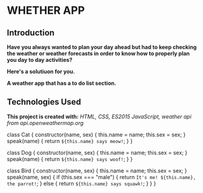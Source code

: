 # WHETHER APP

## Introduction
**Have you always wanted to plan your day ahead but had to keep checking the weather or weather forecasts in order to know how to properly plan you day to day activities?**

**Here's a solutiuon for you.**

**A weather app that has a to do list section.**

## Technologies Used
**This project is created with:**
*HTML,*
*CSS,*
*ES2015 JavaScript,*
*weather api from api.openweathermap.org*



class Cat {
    constructor(name, sex) {
      this.name = name;
      this.sex = sex;
    }
    speak(name) {
      return `${this.name} says meow!`;
    }
  }
  
  class Dog {
    constructor(name, sex) {
      this.name = name;
      this.sex = sex;
    }
    speak(name) {
      return `${this.name} says woof!`;
    }
  }
  
  class Bird {
    constructor(name, sex) {
      this.name = name;
      this.sex = sex;
    }
    speak(name, sex) {
      if (this.sex === "male") {
        return `It's me! ${this.name}, the parrot!`;
      } else {
        return `${this.name} says squawk!`;
      }
    }
  }